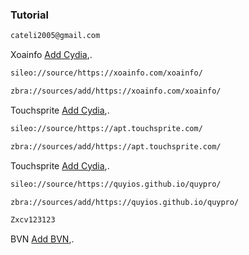 ### Tutorial
```bash
cateli2005@gmail.com
```
Xoainfo [Add Cydia](https://cydia.saurik.com/api/share#?source=https://xoainfo.com/xoainfo/),.
```bash
sileo://source/https://xoainfo.com/xoainfo/
```
```bash
zbra://sources/add/https://xoainfo.com/xoainfo/
```
Touchsprite [Add Cydia](https://cydia.saurik.com/api/share#?source=https://apt.touchsprite.com/),.

```bash
sileo://source/https://apt.touchsprite.com/
```
```bash
zbra://sources/add/https://apt.touchsprite.com/
```
Touchsprite [Add Cydia](https://cydia.saurik.com/api/share#?source=https://quyios.github.io/quypro/),.

```bash
sileo://source/https://quyios.github.io/quypro/
```
```bash
zbra://sources/add/https://quyios.github.io/quypro/
```
```bash
Zxcv123123
```
BVN [Add BVN](https://bvnsupport.github.io/),.
